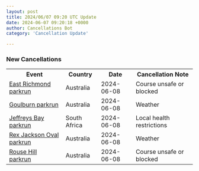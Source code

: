 ```yaml
---
layout: post
title: 2024/06/07 09:20 UTC Update
date: 2024-06-07 09:20:18 +0000
author: Cancellations Bot
category: 'Cancellation Update'

---
```


<h3>New Cancellations</h3>
<div class='hscrollable'>
<table style='width: 100%'>
    <tr>
        <th>Event</th>
        <th>Country</th>
        <th>Date</th>
        <th>Cancellation Note</th>
    </tr>
    <tr>
        <td><a href="https://www.parkrun.com.au/eastrichmond">East Richmond parkrun</a></td>
        <td>Australia</td>
        <td>2024-06-08</td>
        <td>Course unsafe or blocked</td>
    </tr>
    <tr>
        <td><a href="https://www.parkrun.com.au/goulburn">Goulburn parkrun</a></td>
        <td>Australia</td>
        <td>2024-06-08</td>
        <td>Weather</td>
    </tr>
    <tr>
        <td><a href="https://www.parkrun.co.za/jeffreysbay">Jeffreys Bay parkrun</a></td>
        <td>South Africa</td>
        <td>2024-06-08</td>
        <td>Local health restrictions</td>
    </tr>
    <tr>
        <td><a href="https://www.parkrun.com.au/rexjacksonoval">Rex Jackson Oval parkrun</a></td>
        <td>Australia</td>
        <td>2024-06-08</td>
        <td>Weather</td>
    </tr>
    <tr>
        <td><a href="https://www.parkrun.com.au/rousehill">Rouse Hill parkrun</a></td>
        <td>Australia</td>
        <td>2024-06-08</td>
        <td>Course unsafe or blocked</td>
    </tr>
</table>
</div>
